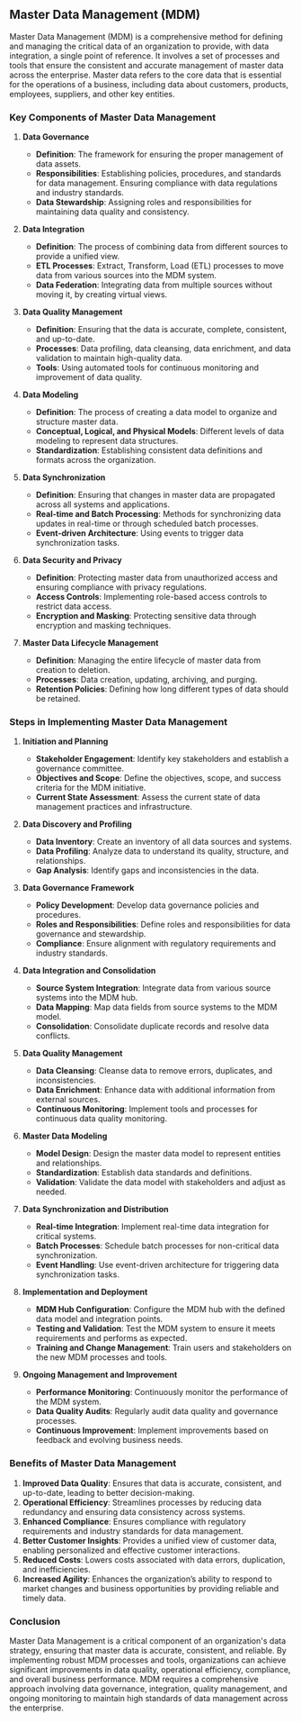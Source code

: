 ## Master Data Management (MDM)

Master Data Management (MDM) is a comprehensive method for defining and managing the critical data of an organization to provide, with data integration, a single point of reference. It involves a set of processes and tools that ensure the consistent and accurate management of master data across the enterprise. Master data refers to the core data that is essential for the operations of a business, including data about customers, products, employees, suppliers, and other key entities.

### Key Components of Master Data Management

1. **Data Governance**
   - **Definition**: The framework for ensuring the proper management of data assets.
   - **Responsibilities**: Establishing policies, procedures, and standards for data management. Ensuring compliance with data regulations and industry standards.
   - **Data Stewardship**: Assigning roles and responsibilities for maintaining data quality and consistency.

2. **Data Integration**
   - **Definition**: The process of combining data from different sources to provide a unified view.
   - **ETL Processes**: Extract, Transform, Load (ETL) processes to move data from various sources into the MDM system.
   - **Data Federation**: Integrating data from multiple sources without moving it, by creating virtual views.

3. **Data Quality Management**
   - **Definition**: Ensuring that the data is accurate, complete, consistent, and up-to-date.
   - **Processes**: Data profiling, data cleansing, data enrichment, and data validation to maintain high-quality data.
   - **Tools**: Using automated tools for continuous monitoring and improvement of data quality.

4. **Data Modeling**
   - **Definition**: The process of creating a data model to organize and structure master data.
   - **Conceptual, Logical, and Physical Models**: Different levels of data modeling to represent data structures.
   - **Standardization**: Establishing consistent data definitions and formats across the organization.

5. **Data Synchronization**
   - **Definition**: Ensuring that changes in master data are propagated across all systems and applications.
   - **Real-time and Batch Processing**: Methods for synchronizing data updates in real-time or through scheduled batch processes.
   - **Event-driven Architecture**: Using events to trigger data synchronization tasks.

6. **Data Security and Privacy**
   - **Definition**: Protecting master data from unauthorized access and ensuring compliance with privacy regulations.
   - **Access Controls**: Implementing role-based access controls to restrict data access.
   - **Encryption and Masking**: Protecting sensitive data through encryption and masking techniques.

7. **Master Data Lifecycle Management**
   - **Definition**: Managing the entire lifecycle of master data from creation to deletion.
   - **Processes**: Data creation, updating, archiving, and purging.
   - **Retention Policies**: Defining how long different types of data should be retained.

### Steps in Implementing Master Data Management

1. **Initiation and Planning**
   - **Stakeholder Engagement**: Identify key stakeholders and establish a governance committee.
   - **Objectives and Scope**: Define the objectives, scope, and success criteria for the MDM initiative.
   - **Current State Assessment**: Assess the current state of data management practices and infrastructure.

2. **Data Discovery and Profiling**
   - **Data Inventory**: Create an inventory of all data sources and systems.
   - **Data Profiling**: Analyze data to understand its quality, structure, and relationships.
   - **Gap Analysis**: Identify gaps and inconsistencies in the data.

3. **Data Governance Framework**
   - **Policy Development**: Develop data governance policies and procedures.
   - **Roles and Responsibilities**: Define roles and responsibilities for data governance and stewardship.
   - **Compliance**: Ensure alignment with regulatory requirements and industry standards.

4. **Data Integration and Consolidation**
   - **Source System Integration**: Integrate data from various source systems into the MDM hub.
   - **Data Mapping**: Map data fields from source systems to the MDM model.
   - **Consolidation**: Consolidate duplicate records and resolve data conflicts.

5. **Data Quality Management**
   - **Data Cleansing**: Cleanse data to remove errors, duplicates, and inconsistencies.
   - **Data Enrichment**: Enhance data with additional information from external sources.
   - **Continuous Monitoring**: Implement tools and processes for continuous data quality monitoring.

6. **Master Data Modeling**
   - **Model Design**: Design the master data model to represent entities and relationships.
   - **Standardization**: Establish data standards and definitions.
   - **Validation**: Validate the data model with stakeholders and adjust as needed.

7. **Data Synchronization and Distribution**
   - **Real-time Integration**: Implement real-time data integration for critical systems.
   - **Batch Processes**: Schedule batch processes for non-critical data synchronization.
   - **Event Handling**: Use event-driven architecture for triggering data synchronization tasks.

8. **Implementation and Deployment**
   - **MDM Hub Configuration**: Configure the MDM hub with the defined data model and integration points.
   - **Testing and Validation**: Test the MDM system to ensure it meets requirements and performs as expected.
   - **Training and Change Management**: Train users and stakeholders on the new MDM processes and tools.

9. **Ongoing Management and Improvement**
   - **Performance Monitoring**: Continuously monitor the performance of the MDM system.
   - **Data Quality Audits**: Regularly audit data quality and governance processes.
   - **Continuous Improvement**: Implement improvements based on feedback and evolving business needs.

### Benefits of Master Data Management

1. **Improved Data Quality**: Ensures that data is accurate, consistent, and up-to-date, leading to better decision-making.
2. **Operational Efficiency**: Streamlines processes by reducing data redundancy and ensuring data consistency across systems.
3. **Enhanced Compliance**: Ensures compliance with regulatory requirements and industry standards for data management.
4. **Better Customer Insights**: Provides a unified view of customer data, enabling personalized and effective customer interactions.
5. **Reduced Costs**: Lowers costs associated with data errors, duplication, and inefficiencies.
6. **Increased Agility**: Enhances the organization’s ability to respond to market changes and business opportunities by providing reliable and timely data.

### Conclusion

Master Data Management is a critical component of an organization's data strategy, ensuring that master data is accurate, consistent, and reliable. By implementing robust MDM processes and tools, organizations can achieve significant improvements in data quality, operational efficiency, compliance, and overall business performance. MDM requires a comprehensive approach involving data governance, integration, quality management, and ongoing monitoring to maintain high standards of data management across the enterprise.